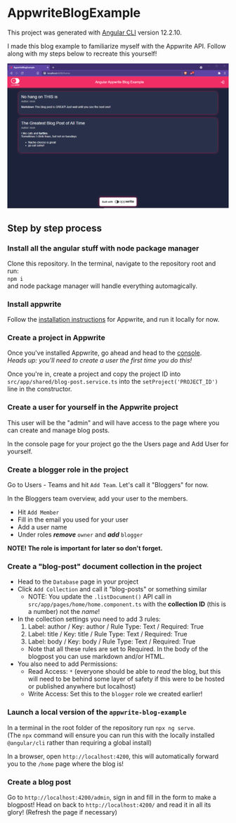 # AppwriteBlogExample

This project was generated with [Angular CLI](https://github.com/angular/angular-cli) version 12.2.10.

I made this blog example to familiarize myself with the Appwrite API. Follow along with my steps below to recreate this yourself!

![Screenshot of example blog](https://raw.githubusercontent.com/NeonSpork/appwrite-blog-example/stable/example_screenshot.png "Example screnshot")

## Step by step process
### Install all the angular stuff with node package manager
Clone this repository. In the terminal, navigate to the repository root and run:  
`npm i`  
and node package manager will handle everything automagically.

### Install appwrite
Follow the [installation instructions](https://appwrite.io/docs/installation) for Appwrite, and run it locally for now.

### Create a project in Appwrite
Once you've installed Appwrite, go ahead and head to the [console](http://localhost/console).  
_Heads up: you'll need to create a user the first time you do this!_  

Once you're in, create a project and copy the project ID into `src/app/shared/blog-post.service.ts` into the `setProject('PROJECT_ID')` line in the constructor.

### Create a user for yourself in the Appwrite project
This user will be the "admin" and will have access to the page where you can create and manage blog posts.  

In the console page for your project go the the Users page and Add User for yourself.

### Create a blogger role in the project
Go to Users - Teams and hit `Add Team`. Let's call it "Bloggers" for now.  

In the Bloggers team overview, add your user to the members.
- Hit `Add Member`
- Fill in the email you used for your user
- Add a user name
- Under roles _**remove**_ `owner` and _**add**_ `blogger`

**NOTE! The role is important for later so don't forget.**

### Create a "blog-post" document collection in the project
- Head to the `Database` page in your project
- Click `Add Collection` and call it "blog-posts" or something similar  
  - NOTE: You update the `.listDocument()` API call in `src/app/pages/home/home.component.ts` with the **collection ID** (this is a number) not the _name_!
- In the collection settings you need to add 3 rules:
  1. Label: author / Key: author / Rule Type: Text / Required: True
  2. Label: title / Key: title / Rule Type: Text / Required: True
  3. Label: body / Key: body / Rule Type: Text / Required: True
  - Note that all these rules are set to Required. In the body of the blogpost you can use markdown and/or HTML.
- You also need to add Permissions:
  - Read Access: `*` (everyone should be able to _read_ the blog, but this will need to be behind some layer of safety if this were to be hosted or published anywhere but localhost)
  - Write Access: Set this to the `blogger` role we created earlier!

### Launch a local version of the `appwrite-blog-example`
In a terminal in the root folder of the repository run `npx ng serve`.  
(The `npx` command will ensure you can run this with the locally installed `@angular/cli` rather than requiring a global install)  

In a browser, open `http://localhost:4200`, this will automatically forward you to the `/home` page where the blog is!

### Create a blog post
Go to `http://localhost:4200/admin`, sign in and fill in the form to make a blogpost! Head on back to `http://localhost:4200/` and read it in all its glory! (Refresh the page if necessary)
